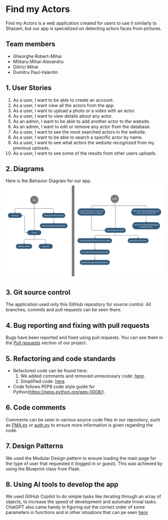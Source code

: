 # Find my Actors

Find my Actors is a web application created for users to use it similarly to Shazam, but our app is specialized on detecting actors faces from pictures.

## Team members

- Gheorghe Robert-Mihai
- Militaru Mihai-Alexandru
- Dilirici Mihai
- Dumitru Paul-Valentin

## 1. User Stories

01. As a user, I want to be able to create an account.
02. As a user, I want view all the actors from the app.
03. As a user, I want to upload a photo or a video with an actor.
04. As a user, I want to view details about any actor.
05. As an admin, I want to be able to add another actor to the website.
06. As an admin, I want to edit or remove any actor from the database.
07. As a user, I want to see the most searched actors in the website.
08. As a user, I want to be able to search a specific actor by name.
09. As a user, I want to see what actors the website recognized from my previous uploads.
10. As a user, I want to see some of the results from other users uploads.

## 2. Diagrams

Here is the Behavior Diagram for our app.
![Behavior Diagram](./documentation/behavior.png)

## 3. Git source control

The application used only this GitHub repository for source control. All branches, commits and pull requests can be seen there.

## 4. Bug reporting and fixing with pull requests

Bugs have been reported and fixed using pull requests. You can see them in the [Pull requests](https://github.com/surtexx/Find-my-Actors/pulls?q=is%3Apr+is%3Aclosed) section of our project.

## 5. Refactoring and code standards

- Refactored code can be found here:
  	1. We added comments and removed unnecessary code: [here](3716a4156b5c25c4f98cc4d752e8583f85f731f9).
  	2. Simplified code: [here](e396b2b2c31759c86ffd9ce481c8c016b0b7c554).
- Code follows PEP8 code style guide for Python(https://peps.python.org/pep-0008/).

## 6. Code comments

Comments can be seen in various source code files in our repository, such as [FMA.py](https://github.com/surtexx/Find-my-Actors/blob/main/FMA.py) or [auth.py](https://github.com/surtexx/Find-my-Actors/blob/main/website/auth.py) to ensure more information is given regarding the code.

## 7. Design Patterns

We used the Modular Design pattern to ensure loading the main page for the type of user that requested it (logged in or guest). This was achieved by using the Blueprint class from Flask.

## 8. Using AI tools to develop the app

We used GitHub Copilot to do simple tasks like iterating through an array of objects, to increase the speed of development and automate trivial tasks. ChatGPT also came handy in figuring out the correct order of some parameters in functions and in other situations that can pe seen [here](https://chat.openai.com/share/f7d0f025-d8bb-4056-b806-77891a07db0e)
